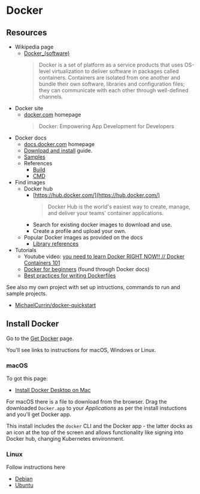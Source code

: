 # Docker


## Resources

- Wikipedia page
    - [Docker_(software)](https://en.wikipedia.org/wiki/Docker_(software))
        > Docker is a set of platform as a service products that uses OS-level virtualization to deliver software in packages called containers. Containers are isolated from one another and bundle their own software, libraries and configuration files; they can communicate with each other through well-defined channels.
- Docker site
    - [docker.com](https://docker.com) homepage
        > Docker: Empowering App Development for Developers
- Docker docs
    - [docs.docker.com](https://docs.docker.com/) homepage
    - [Download and install](https://docs.docker.com/get-docker/) guide.
    - [Samples](https://docs.docker.com/samples/)
    - References
        - [Build](https://docs.docker.com/engine/reference/commandline/build/)
        - [CMD](https://docs.docker.com/engine/reference/builder/#cmd)
- Find images
    - Docker hub
        - [https://hub.docker.com/](https://hub.docker.com/)
            > Docker Hub is the world's easiest way to create, manage, and deliver your teams' container applications.
        - Search for existing docker images to download and use.
        - Create a profile and upload your own.
    - Popular Docker images as provided on the docs
        - [Library references](https://docs.docker.com/samples/#library-references)
- Tutorials
    - Youtube video: [you need to learn Docker RIGHT NOW!! // Docker Containers 101](https://www.youtube.com/watch?v=eGz9DS-aIeY)
    - [Docker for beginners](https://github.com/docker/labs/tree/master/beginner/) (found through Docker docs)
    - [Best practices for writing Dockerfiles](https://docs.docker.com/develop/develop-images/dockerfile_best-practices/)


See also my own project with set up intructions, commands to run and sample projects.

- [MichaelCurrin/docker-quickstart](https://github.com/MichaelCurrin/docker-quickstart)


## Install Docker

Go to the [Get Docker](https://docs.docker.com/get-docker/) page.

You'll see links to instructions for macOS, Windows or Linux.

### macOS

To got this page:

- [Install Docker Desktop on Mac](https://docs.docker.com/docker-for-mac/install/)

For macOS there is a file to download from the browser. Drag the downloaded `Docker.app` to your _Applications_ as per the install instuctions and you'll get Docker app.

This install includes the `docker` CLI and the Docker app - the latter docks as an icon at the top of the screen and allows functionality like signing into Docker hub, changing Kubernetes environment.

### Linux

Follow instructions here

- [Debian](https://docs.docker.com/engine/install/debian/)
- [Ubuntu](https://docs.docker.com/engine/install/ubuntu/)
